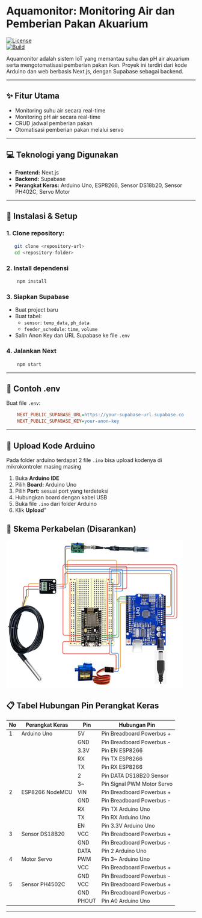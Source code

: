 # Aquamonitor: Monitoring Air dan Pemberian Pakan Akuarium

[![License](https://img.shields.io/badge/license-MIT-blue.svg)](LICENSE)  
[![Build](https://img.shields.io/badge/build-passing-brightgreen.svg)]()  

Aquamonitor adalah sistem IoT yang memantau suhu dan pH air akuarium serta mengotomatisasi pemberian pakan ikan. Proyek ini terdiri dari kode Arduino dan web berbasis Next.js, dengan Supabase sebagai backend.

---

## ✨ Fitur Utama

- Monitoring suhu air secara real-time  
- Monitoring pH air secara real-time  
- CRUD jadwal pemberian pakan  
- Otomatisasi pemberian pakan melalui servo

---

## 💻 Teknologi yang Digunakan

- **Frontend:** Next.js  
- **Backend:** Supabase  
- **Perangkat Keras:** Arduino Uno, ESP8266, Sensor DS18b20, Sensor PH402C, Servo Motor

---

## 🚀 Instalasi & Setup

### 1. Clone repository:
```bash
   git clone <repository-url>
   cd <repository-folder>
```
### 2. Install dependensi
```bash
    npm install
```
### 3. Siapkan Supabase
- Buat project baru 
- Buat tabel: 
    - `sensor`: `temp_data`, `ph_data` 
    - `feeder_schedule`: `time`, `volume` 
- Salin Anon Key dan URL Supabase ke file `.env`

### 4. Jalankan Next
```bash
    npm start
```

---

## 📂 Contoh .env
Buat file `.env`:
```ini
    NEXT_PUBLIC_SUPABASE_URL=https://your-supabase-url.supabase.co
    NEXT_PUBLIC_SUPABASE_KEY=your-anon-key
```

--- 

## 🔌 Upload Kode Arduino 
Pada folder arduino terdapat 2 file `.ino` bisa upload kodenya di mikrokontroler masing masing
1. Buka **Arduino IDE** 
2. Pilih **Board:** Arduino Uno 
3. Pilih **Port:** sesuai port yang terdeteksi 
4. Hubungkan board dengan kabel USB 
5. Buka file `.ino` dari folder Arduino 
6. Klik **Upload**”

## 📡 Skema Perkabelan (Disarankan)
![Skema Wiring Aquamonitor](public/wiring-diagram.png)

## 📋 Tabel Hubungan Pin Perangkat Keras

| No | Perangkat Keras    | Pin       | Hubungan Pin                 |
|----|---------------------|-----------|------------------------------|
| 1  | Arduino Uno        | 5V        | Pin Breadboard Powerbus +    |
|    |                   | GND       | Pin Breadboard Powerbus -    |
|    |                   | 3.3V      | Pin EN ESP8266               |
|    |                   | RX        | Pin TX ESP8266               |
|    |                   | TX        | Pin RX ESP8266               |
|    |                   | 2        | Pin DATA DS18B20 Sensor      |
|    |                   | 3~       | Pin Signal PWM Motor Servo   |
| 2  | ESP8266 NodeMCU   | VIN       | Pin Breadboard Powerbus +    |
|    |                   | GND       | Pin Breadboard Powerbus -    |
|    |                   | RX        | Pin TX Arduino Uno           |
|    |                   | TX        | Pin RX Arduino Uno           |
|    |                   | EN        | Pin 3.3V Arduino Uno         |
| 3  | Sensor DS18B20    | VCC       | Pin Breadboard Powerbus +    |
|    |                   | GND       | Pin Breadboard Powerbus -    |
|    |                   | DATA      | Pin 2 Arduino Uno            |
| 4  | Motor Servo       | PWM       | Pin 3~ Arduino Uno           |
|    |                   | VCC       | Pin Breadboard Powerbus +    |
|    |                   | GND       | Pin Breadboard Powerbus -    |
| 5  | Sensor PH4502C    | VCC       | Pin Breadboard Powerbus +    |
|    |                   | GND       | Pin Breadboard Powerbus -    |
|    |                   | PHOUT     | Pin A0 Arduino Uno           |

---

